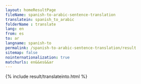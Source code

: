 ```yaml
---
layout: homeResultPage
fileName: spanish-to-arabic-sentence-translation
translatein: spanish_to_arabic
folderName : translate
lang: en
from: es
to: ar
langname: spanish-to
permalink: /spanish-to-arabic-sentence-translation/result
sitemap: false
nointernationalization: true
matchurls: en&&es&&ar
---
```

{% include result/translateinto.html %}

<script src="/js/result/translation.js" data-foldername="{{page.folderName}}" data-lang="{{page.lang}}"></script>
